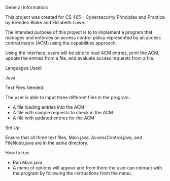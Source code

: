General Information:

This project was created for CS 465 – Cybersecurity Principles and Practice by Brenden Blake and Elizabeth Lowe. 

The intended purpose of this project is to to implement a program that manages and enforces an access control policy represented by an access control matrix (ACM) using the capabilities approach.

Using the interface, users will be able to load ACM entries, print the ACM, update the entries from a file, and evaluate access requests from a file. 

Languages Used:

Java

Text Files Needed: 

The user is able to input three different files in the program:
  * A file loading entries into the ACM
  * A file with sample requests to check in the ACM
  * A file with updated entries for the ACM

Set Up:

Ensure that all three text files, Main.java, AccessControl.java, and FileNode.java are in the same directory. 

How to run:

* Run Main.java
* A menu of options will appear and from there the user can interact with the program by following the instructions from the menu. 
